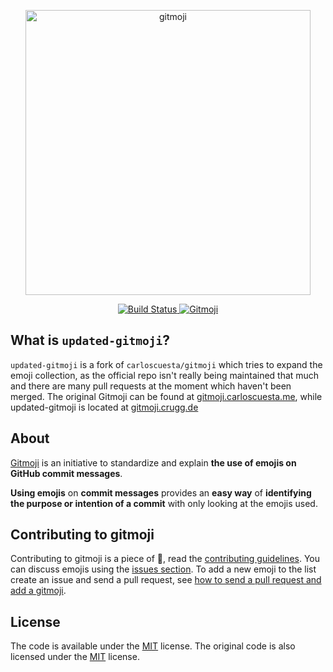 <p align="center">
	<a href="https://gitmoji.carloscuesta.me">
		<img src="https://cloud.githubusercontent.com/assets/7629661/20073135/4e3db2c2-a52b-11e6-85e1-661a8212045a.gif" width="456" alt="gitmoji">
	</a>
</p>
<p align="center">
	<a href="https://travis-ci.org/carloscuesta/gitmoji">
		<img src="https://img.shields.io/travis/carloscuesta/gitmoji.svg?style=flat-square"
			 alt="Build Status">
	</a>
	<a href="https://gitmoji.carloscuesta.me">
		<img src="https://img.shields.io/badge/gitmoji-%20😜%20😍-FFDD67.svg?style=flat-square"
			 alt="Gitmoji">
	</a>
</p>

## What is `updated-gitmoji`?

`updated-gitmoji` is a fork of `carloscuesta/gitmoji` which tries to expand the emoji collection, as the official repo isn't really being maintained that much and there are many pull requests at the moment which haven't been merged.
The original Gitmoji can be found at [gitmoji.carloscuesta.me](https://gitmoji.carloscuesta.me), while updated-gitmoji is located at [gitmoji.crugg.de](http://gitmoji.crugg.de/)

## About

[Gitmoji](https://gitmoji.crugg.de) is an initiative to standardize and explain **the use of emojis on GitHub commit messages**.

**Using emojis** on **commit messages** provides an **easy way** of **identifying the purpose or intention of a commit** with only looking at the emojis used.

## Contributing to gitmoji

Contributing to gitmoji is a piece of :cake:, read the [contributing guidelines](https://github.com/OfficialCRUGG/updated-gitmoji/blob/master/.github/CONTRIBUTING.md). You can discuss emojis using the [issues section](https://github.com/OfficialCRUGG/updated-gitmoji/issues/new). To add a new emoji to the list create an issue and send a pull request, see [how to send a pull request and add a gitmoji](https://github.com/OfficialCRUGG/updated-gitmoji/blob/master/.github/CONTRIBUTING.md#how-to-add-a-gitmoji).

## License

The code is available under the [MIT](https://github.com/OfficialCRUGG/updated-gitmoji/blob/master/LICENSE) license.
The original code is also licensed under the [MIT](https://github.com/carloscuesta/gitmoji/blob/master/LICENSE) license.
